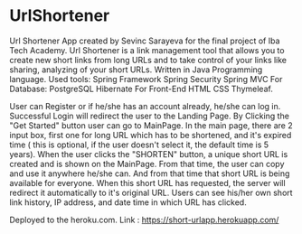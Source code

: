# UrlShortener
Url Shortener App created by Sevinc Sarayeva for the final project of Iba Tech Academy.
Url Shortener is a link management tool that allows you to create new short links from long URLs and to take control of your links like sharing, analyzing of your short URLs.
Written in Java Programming language.
    Used tools:
    Spring Framework
    Spring Security
    Spring MVC
    For Database:
       PostgreSQL
       Hibernate
    For Front-End
      HTML
      CSS
      Thymeleaf.
  
 
User can Register or if he/she has an account already, he/she can log in. Successful Login will redirect the user to the Landing Page.
By Clicking the "Get Started" button user can go to MainPage. In the main page, there are 2 input box, first one for long URL which has to be shortened, 
and it's expired time ( this is optional, if the user doesn't select it, the default time is 5 years).
When the user clicks the "SHORTEN" button, a unique short URL is created and is shown on the MainPage. From that time, the user can copy and use it anywhere he/she can.
And from that time that short URL is being available for everyone.
When this short URL has requested, the server will redirect it automatically to it's original URL.
Users can see his/her own short link history, IP address, and date time in which URL has clicked.

Deployed to the heroku.com.
Link : https://short-urlapp.herokuapp.com/

